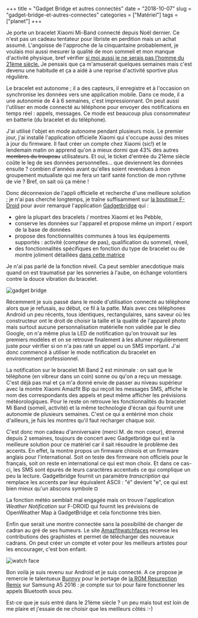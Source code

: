 +++
title = "Gadget Bridge et autres connectés"
date = "2018-10-07"
slug = "gadget-bridge-et-autres-connectes"
categories = ["Matériel"]
tags = ["planet"] 
+++

Je porte un bracelet Xiaomi Mi-Band connecté depuis Noël dernier. Ce n'est pas un cadeau tentateur pour libriste en perdition mais un achat assumé. L'angoisse de l'approche de la cinquantaine probablement, je voulais moi aussi mesurer la qualité de mon sommeil et mon manque d'activité physique, bref vérifier [si moi aussi je ne serais pas l'homme du 21ème siècle.](https://www.youtube.com/watch?v=AEv9VLQegvY&list=PLTwkIOfLU8_reQI_2mapPF4zv2Co6lSTg&index=8) Je pensais que ça m'amuserait quelques semaines mais c'est devenu une habitude et ça a aidé à une reprise d'activité sportive plus régulière. 

Le bracelet est autonome ; il a des capteurs, il enregistre et à l'occasion on synchronise les données vers une application mobile. Dans ce mode, il a une autonomie de 4 à 6 semaines, c'est impressionnant. On peut aussi l'utiliser en mode connecté au téléphone pour envoyer des notifications en temps réel : appels, messages. Ce mode est beaucoup plus consommateur en batterie (du bracelet et du téléphone). 

J'ai utilisé l'objet en mode autonome pendant plusieurs mois. Le premier jour, j'ai installé l'application officielle Xiaomi qui s'occupe aussi des mises à jour du firmware. Il faut créer un compte chez Xiaomi (sic!) 
et le lendemain matin on apprend qu'on a mieux dormi que 43% des autres ~~membres du troupeau~~ utilisateurs. Et oui, le ticket d'entrée du 21ème siècle coûte le leg de ses données personnelles... que deviennent les données ensuite ? combien d'années avant qu'elles soient revendues à mon groupement mutualiste qui me fera un tarif santé fonction de mon rythme de vie ? Bref, on sait où ça mène ! 

Donc déconnexion de l'appli officielle et recherche d'une meilleure solution ; je n'ai pas cherché longtemps, je traîne suffisamment sur [la boutique F-Droid](https://f-droid.org) pour avoir remarqué l'application [Gadgetbridge](https://github.com/Freeyourgadget/Gadgetbridge) qui :

- gère la plupart des bracelets / montres Xiaomi et les Pebble,
- conserve les données sur l'appareil et propose même un import / export de la base de données
- propose des fonctionnalités communes à tous les équipements supportés : activité (compteur de pas),  qualification du sommeil, réveil, 
- des fonctionnalités spécifiques en fonction du type de bracelet ou de montre joliment détaillées [dans cette matrice](https://github.com/Freeyourgadget/Gadgetbridge/blob/master/FEATURES.md)   

Je n'ai pas parlé de la fonction réveil. Ca peut sembler anecdotique mais quand on est traumatisé par les sonneries à l'aube, on échange volontiers contre la douce vibration du bracelet. 

![gadget bridge](/images/2018/gadgetbridge.png)

Récemment je suis passé dans le mode d'utilisation connecté au téléphone alors que je refusais, au début, ce fil à la patte. Mais avec ces téléphones Android un peu récents, tous identiques, rectangulaires, sans saveur où les constructeur ont le droit de choisir la taille et la qualité de l'appareil photo mais surtout aucune  personnalisation matérielle non validée par le dieu Google, on n'a même plus la LED de notification qu'on trouvait sur les premiers modèles et on se retrouve finalement à les allumer régulièrement juste pour vérifier si on n'a pas raté un appel ou un SMS important. J'ai donc commencé à utiliser le mode notification du bracelet en environnement professionnel. 

La notification sur le bracelet Mi Band 2 est minimale : on sait que le téléphone (en vibreur dans un coin) sonne ou qu'on a reçu un message. C'est déjà pas mal et ça m'a donné envie de passer au niveau supérieur avec la montre Xiaomi Amazfit Bip qui reçoit les messages SMS, affiche le nom des correspondants des appels et peut même afficher les prévisions météorologiques. Pour le reste on retrouve les fonctionnalités du bracelet Mi Band (someil, activité) et la même technologie d'écran qui fournit une autonomie de plusieurs semaines. C'est ce qui a entériné mon choix d'ailleurs, je fuis les montres qu'il faut recharger chaque soir.

C'est donc mon cadeau d'anniversaire (merci M. de mon coeur), étrenné depuis 2 semaines, toujours de concert avec Gadgetbridge qui est la meilleure solution pour ce matériel car il sait résoudre le problème des accents. En effet, la montre propos un firmware chinois et un firmware anglais pour l'international. Soit on teste des firmware non officiels pour le français, soit on reste en international ce qui est mon choix. Et dans ce cas-ci, les SMS sont épurés de leurs caractères accentués ce qui complique un peu la lecture. Gadgetbridge fournit un paramètre *transcription* qui remplace les accents par leur équivalent ASCII : "é" devient "e", ce qui est bien mieux qu'un abscons symbole ¤ 

La fonction météo semblait mal engagée mais on trouve l'application *Weather Notification* sur F-DROID qui fournit les prévisions de OpenWeather Map à GadgetBridge et cela fonctionne très bien. 

Enfin que serait une montre connectée sans la possibilité de changer de cadran au gré de ses humeurs. Le site [Amazfitwatchfaces](https://amazfitwatchfaces.com/bip/) recense les contributions des graphistes et permet de télécharger des nouveaux cadrans. On peut créer un compte et voter pour les meilleurs artistes pour les encourager, c'est  bon enfant. 

![watch face](/images/2018/amazfitwatchfaces.png)

Bon voilà je suis revenu sur Android et je suis connecté. A ce propose je remercie le talentueux [Bunnyy](https://forum.xda-developers.com/member.php?u=8946392) pour le portage de [la ROM Resurection Remix](https://forum.xda-developers.com/samsung-a-series/development/rom-resurrection-remix-rr-v6-unofficial-t3765542) sur Samsung A5 2016 : je compte sur toi pour faire fonctionner les appels Bluetooth sous peu. 

Est-ce que je suis entré dans le 21ème siècle ? un peu mais tout est loin de me plaire et j'essaie de ne choisir que les meilleurs côtés :-) 